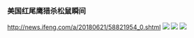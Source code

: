### 美国红尾鹰猎杀松鼠瞬间
http://news.ifeng.com/a/20180621/58821954_0.shtml
![](http://d.ifengimg.com/mw978_mh598/p2.ifengimg.com/cmpp/2018/06/21/06/3f044eef-fa6c-482b-b293-3500d5c2a90a_size147_w1024_h768.jpg)
![](http://d.ifengimg.com/mw978_mh598/p2.ifengimg.com/cmpp/2018/06/21/06/782cf94c-f80d-4493-b3ab-db0b56531b74_size192_w768_h1024.jpg)
![](http://d.ifengimg.com/mw978_mh598/p2.ifengimg.com/cmpp/2018/06/21/06/c33bc7ea-5de8-47ee-a153-748e992f774d_size185_w1024_h768.jpg)